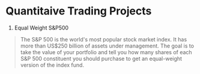 # Quantitaive Trading Projects

1. Equal Weight S&P500
>  The S&P 500 is the world's most popular stock market index. It has more than US$250 billion of assets under management.
> The goal is to take the value of your portfolio and tell you how many shares of each S&P 500 constituent you should purchase to get an equal-weight version of the index fund.
